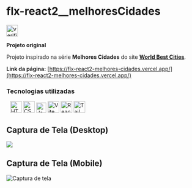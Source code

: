 # flx-react2__melhoresCidades

  <div>
    <img
      style="width: 30px"
      src="https://cdn-icons-png.flaticon.com/512/7481/7481506.png"
      alt="verificado"
    />
  </div>
  
  **Projeto original**
    
Projeto inspirado na série **Melhores Cidades** do site [**World Best Cities**](https://www.worldsbestcities.com/rankings/worlds-best-cities/).

__Link da página:__ [https://flx-react2-melhores-cidades.vercel.app/](https://flx-react2-melhores-cidades.vercel.app/)

### Tecnologias utilizadas

<div style="margin: 0px 10px">
      <img
        style="width: 30px"
        src="https://www.svgrepo.com/show/353884/html-5.svg"
        alt="HTML5"
      />
      <img
        style="width: 30px"
        src="https://www.svgrepo.com/show/353623/css-3.svg"
        alt="CSS3"
      />
      <img
        style="width: 26px"
        src="https://www.svgrepo.com/show/355081/js.svg"
        alt="Javascript"
      />
      <img
        style="width: 30px"
        src="https://www.svgrepo.com/show/374167/vite.svg"
        alt="Vite"
      />
      <img
        style="width: 30px"
        src="https://www.svgrepo.com/show/354259/react.svg"
        alt="React"
      />
      <img
        style="width: 30px"
        src="https://www.svgrepo.com/show/354431/tailwindcss-icon.svg"
        alt="Tailwind"
      />
    </div>

## Captura de Tela (Desktop)
![](https://raw.githubusercontent.com/flx-lander7/flx-react2__melhoresCidades/main/screenshot-melhoresCidades(Desktop).png)


## Captura de Tela (Mobile)
![Captura de tela](https://raw.githubusercontent.com/flx-lander7/flx-react2__melhoresCidades/main/screenshot-melhoresCidades(Mobile).png)
